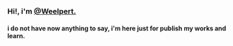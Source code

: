 ### Hi!, i'm [@Weelpert.](https://github.com/Weelpert)

#### i do not have now anything to say, i'm here just for publish my works and learn.

